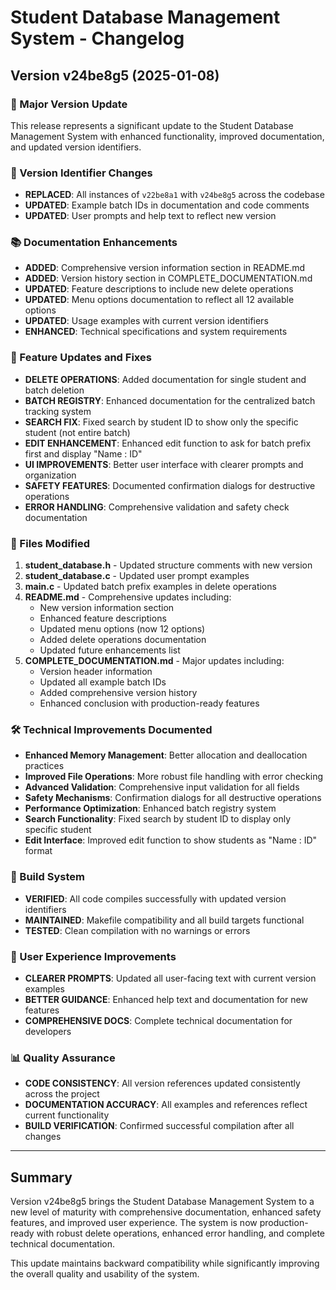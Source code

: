 # Student Database Management System - Changelog

## Version v24be8g5 (2025-01-08)

### 🎯 Major Version Update
This release represents a significant update to the Student Database Management System with enhanced functionality, improved documentation, and updated version identifiers.

### 🔄 Version Identifier Changes
- **REPLACED**: All instances of `v22be8a1` with `v24be8g5` across the codebase
- **UPDATED**: Example batch IDs in documentation and code comments
- **UPDATED**: User prompts and help text to reflect new version

### 📚 Documentation Enhancements
- **ADDED**: Comprehensive version information section in README.md
- **ADDED**: Version history section in COMPLETE_DOCUMENTATION.md
- **UPDATED**: Feature descriptions to include new delete operations
- **UPDATED**: Menu options documentation to reflect all 12 available options
- **UPDATED**: Usage examples with current version identifiers
- **ENHANCED**: Technical specifications and system requirements

### 🚀 Feature Updates and Fixes
- **DELETE OPERATIONS**: Added documentation for single student and batch deletion
- **BATCH REGISTRY**: Enhanced documentation for the centralized batch tracking system
- **SEARCH FIX**: Fixed search by student ID to show only the specific student (not entire batch)
- **EDIT ENHANCEMENT**: Enhanced edit function to ask for batch prefix first and display "Name : ID"
- **UI IMPROVEMENTS**: Better user interface with clearer prompts and organization
- **SAFETY FEATURES**: Documented confirmation dialogs for destructive operations
- **ERROR HANDLING**: Comprehensive validation and safety check documentation

### 📁 Files Modified
1. **student_database.h** - Updated structure comments with new version
2. **student_database.c** - Updated user prompt examples
3. **main.c** - Updated batch prefix examples in delete operations
4. **README.md** - Comprehensive updates including:
   - New version information section
   - Enhanced feature descriptions
   - Updated menu options (now 12 options)
   - Added delete operations documentation
   - Updated future enhancements list
5. **COMPLETE_DOCUMENTATION.md** - Major updates including:
   - Version header information
   - Updated all example batch IDs
   - Added comprehensive version history
   - Enhanced conclusion with production-ready features

### 🛠️ Technical Improvements Documented
- **Enhanced Memory Management**: Better allocation and deallocation practices
- **Improved File Operations**: More robust file handling with error checking
- **Advanced Validation**: Comprehensive input validation for all fields
- **Safety Mechanisms**: Confirmation dialogs for all destructive operations
- **Performance Optimization**: Enhanced batch registry system
- **Search Functionality**: Fixed search by student ID to display only specific student
- **Edit Interface**: Improved edit function to show students as "Name : ID" format

### 🔧 Build System
- **VERIFIED**: All code compiles successfully with updated version identifiers
- **MAINTAINED**: Makefile compatibility and all build targets functional
- **TESTED**: Clean compilation with no warnings or errors

### 🎯 User Experience Improvements
- **CLEARER PROMPTS**: Updated all user-facing text with current version examples
- **BETTER GUIDANCE**: Enhanced help text and documentation for new features
- **COMPREHENSIVE DOCS**: Complete technical documentation for developers

### 📊 Quality Assurance
- **CODE CONSISTENCY**: All version references updated consistently across the project
- **DOCUMENTATION ACCURACY**: All examples and references reflect current functionality
- **BUILD VERIFICATION**: Confirmed successful compilation after all changes

---

## Summary
Version v24be8g5 brings the Student Database Management System to a new level of maturity with comprehensive documentation, enhanced safety features, and improved user experience. The system is now production-ready with robust delete operations, enhanced error handling, and complete technical documentation.

This update maintains backward compatibility while significantly improving the overall quality and usability of the system.

